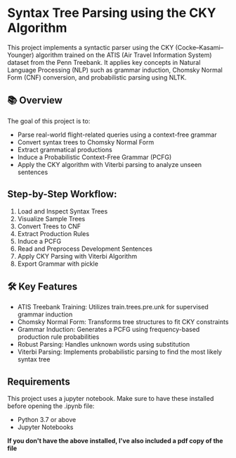 # Syntax Tree Parsing using the CKY Algorithm
This project implements a syntactic parser using the CKY (Cocke–Kasami–Younger) algorithm trained on the ATIS (Air Travel Information System) dataset from the Penn Treebank. It applies key concepts in Natural Language Processing (NLP) such as grammar induction, Chomsky Normal Form (CNF) conversion, and probabilistic parsing using NLTK.

## 📚 Overview
The goal of this project is to:
- Parse real-world flight-related queries using a context-free grammar
- Convert syntax trees to Chomsky Normal Form
- Extract grammatical productions
- Induce a Probabilistic Context-Free Grammar (PCFG)
- Apply the CKY algorithm with Viterbi parsing to analyze unseen sentences

## Step-by-Step Workflow:
1. Load and Inspect Syntax Trees
2. Visualize Sample Trees
3. Convert Trees to CNF
4. Extract Production Rules
5. Induce a PCFG
6. Read and Preprocess Development Sentences
7. Apply CKY Parsing with Viterbi Algorithm
8. Export Grammar with pickle

## 🛠️ Key Features
- ATIS Treebank Training: Utilizes train.trees.pre.unk for supervised grammar induction
- Chomsky Normal Form: Transforms tree structures to fit CKY constraints
- Grammar Induction: Generates a PCFG using frequency-based production rule probabilities
- Robust Parsing: Handles unknown words using <unk> substitution
- Viterbi Parsing: Implements probabilistic parsing to find the most likely syntax tree

## Requirements
This project uses a jupyter notebook. Make sure to have these installed before opening the .ipynb file:
- Python 3.7 or above
- Jupyter Notebooks

**If you don't have the above installed, I've also included a pdf copy of the file**

